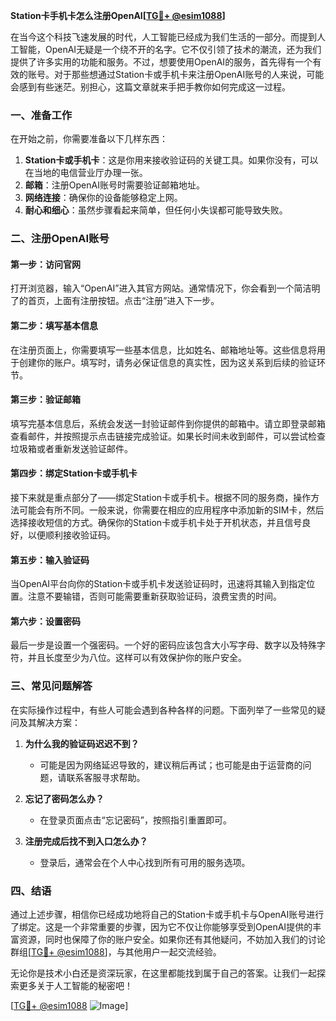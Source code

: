 **Station卡手机卡怎么注册OpenAI[[TG💪+ @esim1088](https://t.me/s/esim1088)]**

在当今这个科技飞速发展的时代，人工智能已经成为我们生活的一部分。而提到人工智能，OpenAI无疑是一个绕不开的名字。它不仅引领了技术的潮流，还为我们提供了许多实用的功能和服务。不过，想要使用OpenAI的服务，首先得有一个有效的账号。对于那些想通过Station卡或手机卡来注册OpenAI账号的人来说，可能会感到有些迷茫。别担心，这篇文章就来手把手教你如何完成这一过程。

### 一、准备工作

在开始之前，你需要准备以下几样东西：

1. **Station卡或手机卡**：这是你用来接收验证码的关键工具。如果你没有，可以在当地的电信营业厅办理一张。
2. **邮箱**：注册OpenAI账号时需要验证邮箱地址。
3. **网络连接**：确保你的设备能够稳定上网。
4. **耐心和细心**：虽然步骤看起来简单，但任何小失误都可能导致失败。

### 二、注册OpenAI账号

#### 第一步：访问官网

打开浏览器，输入“OpenAI”进入其官方网站。通常情况下，你会看到一个简洁明了的首页，上面有注册按钮。点击“注册”进入下一步。

#### 第二步：填写基本信息

在注册页面上，你需要填写一些基本信息，比如姓名、邮箱地址等。这些信息将用于创建你的账户。填写时，请务必保证信息的真实性，因为这关系到后续的验证环节。

#### 第三步：验证邮箱

填写完基本信息后，系统会发送一封验证邮件到你提供的邮箱中。请立即登录邮箱查看邮件，并按照提示点击链接完成验证。如果长时间未收到邮件，可以尝试检查垃圾箱或者重新发送验证邮件。

#### 第四步：绑定Station卡或手机卡

接下来就是重点部分了——绑定Station卡或手机卡。根据不同的服务商，操作方法可能会有所不同。一般来说，你需要在相应的应用程序中添加新的SIM卡，然后选择接收短信的方式。确保你的Station卡或手机卡处于开机状态，并且信号良好，以便顺利接收验证码。

#### 第五步：输入验证码

当OpenAI平台向你的Station卡或手机卡发送验证码时，迅速将其输入到指定位置。注意不要输错，否则可能需要重新获取验证码，浪费宝贵的时间。

#### 第六步：设置密码

最后一步是设置一个强密码。一个好的密码应该包含大小写字母、数字以及特殊字符，并且长度至少为八位。这样可以有效保护你的账户安全。

### 三、常见问题解答

在实际操作过程中，有些人可能会遇到各种各样的问题。下面列举了一些常见的疑问及其解决方案：

1. **为什么我的验证码迟迟不到？**
   - 可能是因为网络延迟导致的，建议稍后再试；也可能是由于运营商的问题，请联系客服寻求帮助。

2. **忘记了密码怎么办？**
   - 在登录页面点击“忘记密码”，按照指引重置即可。

3. **注册完成后找不到入口怎么办？**
   - 登录后，通常会在个人中心找到所有可用的服务选项。

### 四、结语

通过上述步骤，相信你已经成功地将自己的Station卡或手机卡与OpenAI账号进行了绑定。这是一个非常重要的步骤，因为它不仅让你能够享受到OpenAI提供的丰富资源，同时也保障了你的账户安全。如果你还有其他疑问，不妨加入我们的讨论群组[[TG💪+ @esim1088](https://t.me/s/esim1088)]，与其他用户一起交流经验。

无论你是技术小白还是资深玩家，在这里都能找到属于自己的答案。让我们一起探索更多关于人工智能的秘密吧！

[[TG💪+ @esim1088](https://t.me/s/esim1088) ![Image](https://i.postimg.cc/4NQfJmqS/Snipaste-2025-05-13-00-14-12.png)]